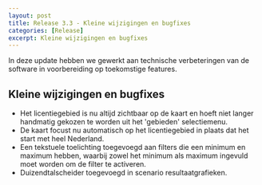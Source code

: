 ```yaml
---
layout: post
title: Release 3.3 - Kleine wijzigingen en bugfixes
categories: [Release]
excerpt: Kleine wijzigingen en bugfixes
---
```


In deze update hebben we gewerkt aan technische verbeteringen van de software in voorbereiding op toekomstige features.

## Kleine wijzigingen en bugfixes

* Het licentiegebied is nu altijd zichtbaar op de kaart en hoeft niet langer handmatig gekozen te worden uit het 'gebieden' selectiemenu.
* De kaart focust nu automatisch op het licentiegebied in plaats dat het start met heel Nederland.
* Een tekstuele toelichting toegevoegd aan filters die een minimum en maximum hebben, waarbij zowel het minimum als maximum ingevuld moet worden om de filter te activeren.
* Duizendtalscheider toegevoegd in scenario resultaatgrafieken.